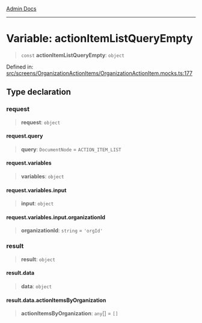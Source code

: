 [Admin Docs](/)

***

# Variable: actionItemListQueryEmpty

> `const` **actionItemListQueryEmpty**: `object`

Defined in: [src/screens/OrganizationActionItems/OrganizationActionItem.mocks.ts:177](https://github.com/PalisadoesFoundation/talawa-admin/blob/main/src/screens/OrganizationActionItems/OrganizationActionItem.mocks.ts#L177)

## Type declaration

### request

> **request**: `object`

#### request.query

> **query**: `DocumentNode` = `ACTION_ITEM_LIST`

#### request.variables

> **variables**: `object`

#### request.variables.input

> **input**: `object`

#### request.variables.input.organizationId

> **organizationId**: `string` = `'orgId'`

### result

> **result**: `object`

#### result.data

> **data**: `object`

#### result.data.actionItemsByOrganization

> **actionItemsByOrganization**: `any`[] = `[]`
